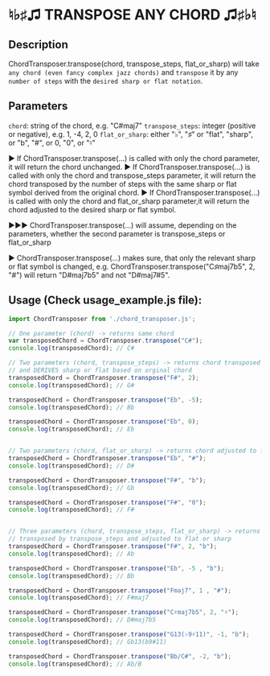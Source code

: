 <h1>♮♭♯♫ TRANSPOSE ANY CHORD ♫♯♭♮</h1>

##  Description

ChordTransposer.transpose(chord, transpose_steps, flat_or_sharp) will take `any chord (even fancy complex jazz chords)` and `transpose` it by any `number of steps` with the `desired sharp or flat notation`.

## Parameters

`chord`: string of the chord, e.g. "C#maj7"
`transpose_steps`: integer (positive or negative), e.g. 1, -4, 2, 0
`flat_or_sharp`: either "♭", "♯" or "flat", "sharp", or "b", "#", or 0, "0", or "♮"

► If ChordTransposer.transpose(...) is called with only the chord parameter, it will return the chord unchanged.
► If ChordTransposer.transpose(...) is called with only the chord and transpose_steps parameter, it will return the chord transposed by the number of steps with the same sharp or flat symbol derived from the original chord.
► If ChordTransposer.transpose(...) is called with only the chord and flat_or_sharp parameter,it will return the chord adjusted to the desired sharp or flat symbol.

►►► ChordTransposer.transpose(...) will assume, depending on the parameters, whether the second parameter is transpose_steps or flat_or_sharp

► ChordTransposer.transpose(...) makes sure, that only the relevant sharp or flat symbol is changed,
e.g. ChordTransposer.transpose("C♯maj7b5", 2, "#") will return "D#maj7b5" and not "D#maj7#5".

##  Usage (Check usage_example.js file):
```javascript
import ChordTransposer from './chord_transposer.js'; 

// One parameter (chord) -> returns same chord
var transposedChord = ChordTransposer.transpose("C#");
console.log(transposedChord); // C#

// Two parameters (chord, transpose_steps) -> returns chord transposed by transpose_steps 
// and DERIVES sharp or flat based on orginal chord
transposedChord = ChordTransposer.transpose("F#", 2);
console.log(transposedChord); // G#

transposedChord = ChordTransposer.transpose("Eb", -5);
console.log(transposedChord); // Bb

transposedChord = ChordTransposer.transpose("Eb", 0);
console.log(transposedChord); // Eb


// Two parameters (chord, flat_or_sharp) -> returns chord adjusted to flat or sharp
transposedChord = ChordTransposer.transpose("Eb", "#");
console.log(transposedChord); // D#

transposedChord = ChordTransposer.transpose("F#", "b");
console.log(transposedChord); // Gb

transposedChord = ChordTransposer.transpose("F#", "0");
console.log(transposedChord); // F#


// Three parameters (chord, transpose_steps, flat_or_sharp) -> returns chord 
// transposed by transpose_steps and adjusted to flat or sharp
transposedChord = ChordTransposer.transpose("F#", 2, "b");
console.log(transposedChord); // Ab

transposedChord = ChordTransposer.transpose("Eb", -5 , "b");
console.log(transposedChord); // Bb

transposedChord = ChordTransposer.transpose("Fmaj7", 1 , "#");
console.log(transposedChord); // F#maj7

transposedChord = ChordTransposer.transpose("C♯maj7b5", 2, "♯");
console.log(transposedChord); // D#maj7b5

transposedChord = ChordTransposer.transpose("G13(♭9♯11)", -1, "b");
console.log(transposedChord); // Gb13(b9#11)

transposedChord = ChordTransposer.transpose("Bb/C#", -2, "b");
console.log(transposedChord); // Ab/B
```